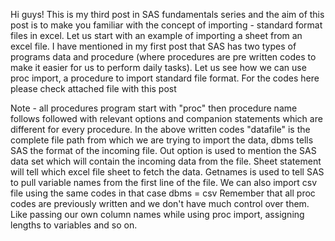 Hi guys!
This is my third post in SAS fundamentals series and the aim of this post is to make you familiar with the concept of importing - standard format files in excel. 
Let us start with an example of importing a sheet from an excel file. 
I have mentioned in my first post that SAS has two types of programs 
data and procedure (where procedures are pre written codes to make it easier for us to perform daily tasks). 
Let us see how we can use proc import, a procedure to import standard file format.
For the codes here please check attached file with this post

Note - all procedures program start with "proc" then procedure name follows followed with relevant options and companion statements which are different for every procedure. In the above written codes "datafile" is the complete file path from which we are trying to import the data, dbms tells SAS the format of the incoming file. Out option is used to mention the SAS data set which will contain the incoming data from the file. Sheet statement will tell which excel file sheet to fetch the data. Getnames is used to tell SAS to pull variable names from the first line of the file. 
We can also import csv file using the same codes in that case dbms = csv
Remember that all proc codes are previously written and we don't have much control over them. Like passing our own column names while using proc import, assigning lengths to variables and so on.




